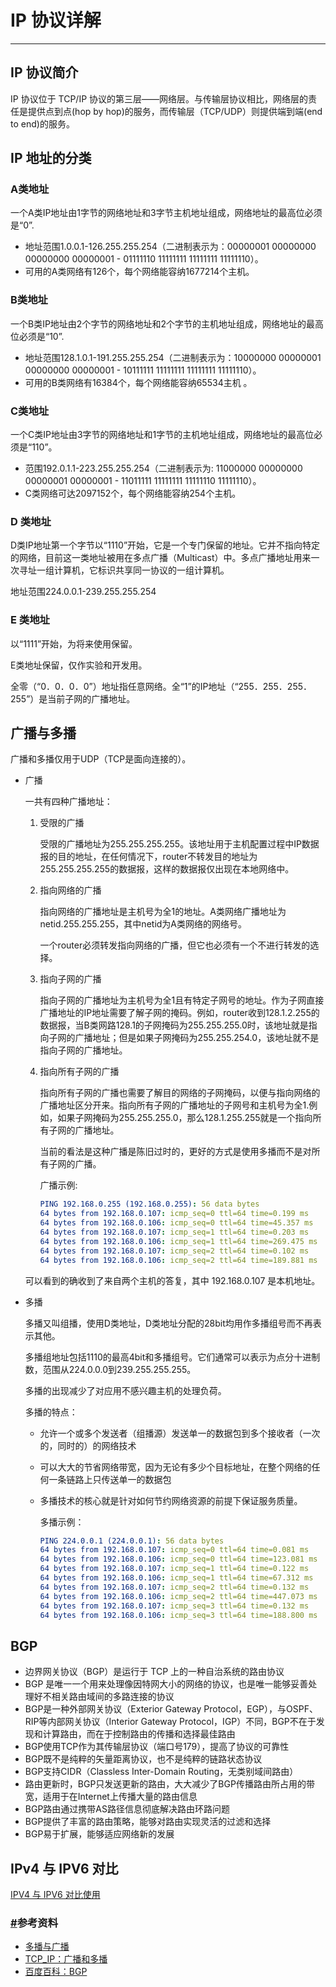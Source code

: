 # IP 协议详解

------



## IP 协议简介

IP 协议位于 TCP/IP 协议的第三层——网络层。与传输层协议相比，网络层的责任是提供点到点(hop by hop)的服务，而传输层（TCP/UDP）则提供端到端(end to end)的服务。

## IP 地址的分类

### A类地址

一个A类IP地址由1字节的网络地址和3字节主机地址组成，网络地址的最高位必须是“0”.

- 地址范围1.0.0.1-126.255.255.254（二进制表示为：00000001 00000000 00000000 00000001 - 01111110 11111111 11111111 11111110）。
- 可用的A类网络有126个，每个网络能容纳1677214个主机。

### B类地址

一个B类IP地址由2个字节的网络地址和2个字节的主机地址组成，网络地址的最高位必须是“10”.

- 地址范围128.1.0.1-191.255.255.254（二进制表示为：10000000 00000001 00000000 00000001 - 10111111 11111111 11111111 11111110）。
- 可用的B类网络有16384个，每个网络能容纳65534主机 。

### C类地址

一个C类IP地址由3字节的网络地址和1字节的主机地址组成，网络地址的最高位必须是“110”。

- 范围192.0.1.1-223.255.255.254（二进制表示为: 11000000 00000000 00000001 00000001 - 11011111 11111111 11111110 11111110）。
- C类网络可达2097152个，每个网络能容纳254个主机。

### D 类地址

D类IP地址第一个字节以“1110”开始，它是一个专门保留的地址。它并不指向特定的网络，目前这一类地址被用在多点广播（Multicast）中。多点广播地址用来一次寻址一组计算机，它标识共享同一协议的一组计算机。

地址范围224.0.0.1-239.255.255.254

### E 类地址

以“1111”开始，为将来使用保留。

E类地址保留，仅作实验和开发用。

全零（“0．0．0．0”）地址指任意网络。全“1”的IP地址（“255．255．255．255”）是当前子网的广播地址。

## 广播与多播

广播和多播仅用于UDP（TCP是面向连接的）。

- 广播

    一共有四种广播地址：

    1. 受限的广播

        受限的广播地址为255.255.255.255。该地址用于主机配置过程中IP数据报的目的地址，在任何情况下，router不转发目的地址为255.255.255.255的数据报，这样的数据报仅出现在本地网络中。

    2. 指向网络的广播

        指向网络的广播地址是主机号为全1的地址。A类网络广播地址为netid.255.255.255，其中netid为A类网络的网络号。

        一个router必须转发指向网络的广播，但它也必须有一个不进行转发的选择。

    3. 指向子网的广播

        指向子网的广播地址为主机号为全1且有特定子网号的地址。作为子网直接广播地址的IP地址需要了解子网的掩码。例如，router收到128.1.2.255的数据报，当B类网路128.1的子网掩码为255.255.255.0时，该地址就是指向子网的广播地址；但是如果子网掩码为255.255.254.0，该地址就不是指向子网的广播地址。

    4. 指向所有子网的广播

        指向所有子网的广播也需要了解目的网络的子网掩码，以便与指向网络的广播地址区分开来。指向所有子网的广播地址的子网号和主机号为全1.例如，如果子网掩码为255.255.255.0，那么128.1.255.255就是一个指向所有子网的广播地址。

        当前的看法是这种广播是陈旧过时的，更好的方式是使用多播而不是对所有子网的广播。

        广播示例:

        ```yml
        PING 192.168.0.255 (192.168.0.255): 56 data bytes
        64 bytes from 192.168.0.107: icmp_seq=0 ttl=64 time=0.199 ms
        64 bytes from 192.168.0.106: icmp_seq=0 ttl=64 time=45.357 ms
        64 bytes from 192.168.0.107: icmp_seq=1 ttl=64 time=0.203 ms
        64 bytes from 192.168.0.106: icmp_seq=1 ttl=64 time=269.475 ms
        64 bytes from 192.168.0.107: icmp_seq=2 ttl=64 time=0.102 ms
        64 bytes from 192.168.0.106: icmp_seq=2 ttl=64 time=189.881 ms
        ```

    可以看到的确收到了来自两个主机的答复，其中 192.168.0.107 是本机地址。

- 多播

    多播又叫组播，使用D类地址，D类地址分配的28bit均用作多播组号而不再表示其他。

    多播组地址包括1110的最高4bit和多播组号。它们通常可以表示为点分十进制数，范围从224.0.0.0到239.255.255.255。

    多播的出现减少了对应用不感兴趣主机的处理负荷。

    多播的特点：

    - 允许一个或多个发送者（组播源）发送单一的数据包到多个接收者（一次的，同时的）的网络技术

    - 可以大大的节省网络带宽，因为无论有多少个目标地址，在整个网络的任何一条链路上只传送单一的数据包

    - 多播技术的核心就是针对如何节约网络资源的前提下保证服务质量。

        多播示例：

        ```yml
        PING 224.0.0.1 (224.0.0.1): 56 data bytes
        64 bytes from 192.168.0.107: icmp_seq=0 ttl=64 time=0.081 ms
        64 bytes from 192.168.0.106: icmp_seq=0 ttl=64 time=123.081 ms
        64 bytes from 192.168.0.107: icmp_seq=1 ttl=64 time=0.122 ms
        64 bytes from 192.168.0.106: icmp_seq=1 ttl=64 time=67.312 ms
        64 bytes from 192.168.0.107: icmp_seq=2 ttl=64 time=0.132 ms
        64 bytes from 192.168.0.106: icmp_seq=2 ttl=64 time=447.073 ms
        64 bytes from 192.168.0.107: icmp_seq=3 ttl=64 time=0.132 ms
        64 bytes from 192.168.0.106: icmp_seq=3 ttl=64 time=188.800 ms
        ```

## BGP

- 边界网关协议（BGP）是运行于 TCP 上的一种自治系统的路由协议
- BGP 是唯一一个用来处理像因特网大小的网络的协议，也是唯一能够妥善处理好不相关路由域间的多路连接的协议
- BGP是一种外部网关协议（Exterior Gateway Protocol，EGP），与OSPF、RIP等内部网关协议（Interior Gateway Protocol，IGP）不同，BGP不在于发现和计算路由，而在于控制路由的传播和选择最佳路由
- BGP使用TCP作为其传输层协议（端口号179），提高了协议的可靠性
- BGP既不是纯粹的矢量距离协议，也不是纯粹的链路状态协议
- BGP支持CIDR（Classless Inter-Domain Routing，无类别域间路由）
- 路由更新时，BGP只发送更新的路由，大大减少了BGP传播路由所占用的带宽，适用于在Internet上传播大量的路由信息
- BGP路由通过携带AS路径信息彻底解决路由环路问题
- BGP提供了丰富的路由策略，能够对路由实现灵活的过滤和选择
- BGP易于扩展，能够适应网络新的发展

## IPv4 与 IPV6 对比

[IPV4 与 IPV6 对比使用](https://www.ibm.com/support/knowledgecenter/zh/ssw_ibm_i_71/rzai2/rzai2compipv4ipv6.htm#rzai2compipv4ipv6__compftp)

### [#](http://www.liuwq.com/views/linux基础/IP协议.html#参考资料)参考资料

- [多播与广播](http://www.cnblogs.com/Torres_fans/archive/2011/03/21/1990377.html)
- [TCP_IP：广播和多播](http://blog.sina.com.cn/s/blog_ac9fdc0b0101pw7w.html)
- [百度百科：BGP](http://baike.baidu.com/view/875886.htm?fromtitle=bgp&fromid=91408&type=syn)